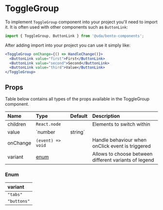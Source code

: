 # ToggleGroup

To implement `ToggleGroup` component into your project you'll need to import it. It is often used with other components such as `ButtonLink`:

```jsx
import { ToggleGroup, ButtonLink } from '@uda/bento-components';
```

After adding import into your project you can use it simply like:

```jsx
<ToggleGroup onChange={() => HandleChange()}>
  <ButtonLink value="first">First</ButtonLink>
  <ButtonLink value="second">Second</ButtonLink>
  <ButtonLink value="third">Value</ButtonLink>
</ToggleGroup>
```

## Props

Table below contains all types of the props available in the ToggleGroup component.

| Name     | Type              | Default | Description                                           |
| :------- | :---------------- | :------ | :---------------------------------------------------- |
| children | `React.node`      |         | Elements to switch within                             |
| value    | `number | string` |         | Defined value for the children                        |
| onChange | `(event) => void` |         | Handle behaviour when onClick event is triggered      |
| variant  | [enum](#enum)     |         | Allows to choose between different variants of legend |

### Enum

| variant     |
| :---------- |
| `"tabs"`    |
| `"buttons"` |
